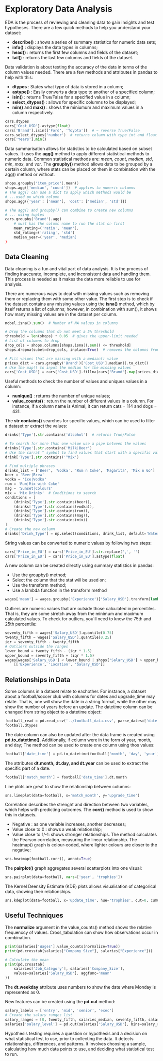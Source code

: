# Exploratory Data Analysis
EDA is the process of reviewing and cleaning data to gain insights and test hypotheses.
There are a few quick methods to help you understand your dataset:
- __describe()__ : shows a series of summary statistics for numeric data sets;
- __info()__ : displays the data types in columns;
- __head()__ : returns the first few columns and fields of the dataset;
- __tail()__ : returns the last few columns and fields of the dataset.

Data validation is about testing the accuracy of the data in terms of the column values needed. There are a few methods and attributes in pandas to help with this:
- __dtypes__ : States what type of data is stored in a column;
- __astype()__ : Easily converts a data type to another of a specified column;
- __isin()__ : returns True/False for a specified value in a column;
- __select_dtypes()__ : allows for specific columns to be displayed;
- __min()__ and __max()__ : shows the miniumum and maximum values in a column respectively.
```python
cars.dtypes
cars['Cost_USD'].astype(float)
cars['Brand'].isin(['Ford', 'Toyota'])  # ~ reverse True/False
cars.select_dtypes('number')  # returns column with type int and float
cars['Years'].min()
```

Data summarisation allows for statistics to be calculated based on subset values. It uses the **agg()** method to apply different statistical methods to numeric data. Common statistical methods are: *mean*, *count*, *median*, *std*, *min*, *max*, and *var*. The **groupby()** method allows data to be grouped by a certain column, where stats can be placed on them in combination with the agg() method or without.
```python
shops.groupby('item_price').mean()
shops.agg(['median', 'count'])  # applies to numeric columns
# The agg() can use a dict to apply which methods would be 
# ...used on which column
shops.agg({'year': ['mean'], 'cost': ['median', 'std']})

# The agg() and groupby() can combine to create new columns
# ... using tuples
cars.groupby('Brand').agg(
    # must has the column name to run the stat on first
    mean_rating=('ratin', 'mean'),
    std_rating=('rating', 'std')
    median_year=('year', 'median)
)
```

## Data Cleaning
Data cleaning is a fun and vital part of data analysis. It is the process of finding inaccurate, incomplete, and inconsistent data and handling them. This process is needed as it makes the data more reliable to use for analysis.

There are numerous ways to deal with missing values such as removing them or replacing them with some other value. The first step is to check if the dataset contains any missing values using the **isna()** method, which by itself returns a list of columns; however, in combination with sum(), it shows how many missing values are in the dataset per column.
```python
nobel.isna().sum()  # Number of NA values in columns

# Drop the columns that do not meet a 5% threshold
threshold = len(shops) * 0.05  # gives the upper-limit needed
# List of columns to drop
drop_cols = shops.columns[shops.isna().sum() <= threshold]
shops.dropna(subet=drop_cols, inplace=True)  # removes the columns from the dataset

# Fill values that are missing with a median() value
prices_dict = cars.groupby('Brand')['Cost_USD'].median().to_dict()
# Use the map() to input the median for the missing values
cars['Cost_USD'] = cars['Cost_USD'].fillna(cars['Brand'].map(prices_dict))
```

Useful methods to check the number of values and uniques values in a column:
- __nunique()__ : returns the number of unique values;
- __value_counts()__ : return the number of different values in a column. For instance, if a column name is Animal, it can return cats = 114 and dogs = 431.

The **str.contains()** searches for specific values, which can be used to filter a dataset or extract the values:
```python
drinks['Type'].str.contains('Alcohol')  # returns True/False 

# To search for more than one value use a pipe between the values
drinks['Type'].str.contains('Milk|Beer')
# Use the carrat ^ symbol to find values that start with a specific value
drink['Type'].str.contains('^Mix')

# Find multiple phrases
drinks_list = ['Beer', 'Vodka', 'Rum n Coke', 'Magarita', 'Mix n Go']
beer = 'Beer|Brew'
vodka = 'Ice|Vodka'
rum = 'Rum|Mix with Coke'
mag = 'Sunset|Colours'
mix = 'Mix Drinks'  # Conditions to search
conditions = [
    (drinks['Type'].str.contains(beer)),
    (drinks['Type'].str.contains(vodka)),
    (drinks['Type'].str.contains(rum)),
    (drinks['Type'].str.contains(mag)),
    (drinks['Type'].str.contains(mix))
]
# Create the new column
drinks['Drink_Type'] = np.select(conditions, drink_list, default='Water')
```

String values can be converted to numeric values by following two steps:
```python
cars['Price_in_EU'] = cars['Price_in_EU'].str.replace(',', '')
cars['Price_in_EU'] = cars['Price_in_EU'].astype(float)
```

A new column can be created directly using summary statistics in pandas:
- Use the groupby() method;
- Select the column that the stat will be used on;
- Use the transform method;
- Use a lambda function in the transform method
```python
wages['mean'] = wages.groupby('Experience')['Salary_USD'].tranform(lambda x: x.mean())
```

Outliers are numeric values that are outside those calculated in percentiles. That is, they are some stretch away from the minimum and maximum calculated values. To check for outliers, you'll need to know the 75th and 25th percentile:
```python
seventy_fifth = wages['Salary_USD'].quantile(0.75)
twenty_fifth = wages['Salary_USD'].quantile(0.25)
iqr = seventy_fifth - twenty_fifth
# Outliers outside the ranges
lower_bound = twenty_fifth - (iqr * 1.5)
upper_bound = seventy_fifth + (iqr * 1.5)
wages[wages['Salary_USD'] < lower_bound | shops['Salary_USD'] > upper_bound] \
    [['Experience', 'Location', 'Salary_USD']]
```

## Relationships in Data
Some columns in a dataset relate to eachother. For instance, a dataset about a football/soccer club with columns for dates and upgrade_time may relate. That is, one will show the date in a string format, while the other may show the number of years before an update. The datetime column can be changed from string object to a datetime object:
```python
football_read = pd.read_csv('../football_data.csv', parse_dates=['date'])
football.dtypes
```
The date column can also be updated after the data frame is created using **pd.to_datetime()**. Additionally, if column were in the form of year, month, and day; The method can be used to create one column using thos values:
```python
football['date_time'] = pd.to_datetime(football['month', 'day', 'year'])
```
The attributes **dt.month, dt.day, and dt.year** can be used to extract the specific part of a date.
```python
football['match_month'] = football['date_time'].dt.month
```
Line plots are great to show the relationship between columns:
```python
sns.lineplot(data=football, x='match_month', y='upgrade_time')
```

Correlation describes the strenght and direction between two variables, which helps with predicting outcomes. The **corr()** method is used to show this in datasets.
- Negative : as one variable increases, another decreases;
- Value close to 0 : shows a weak relationship;
- Value close to 1/-1: shows stronger relationships.
The method calculates the Pearson correlation, measuring the linear relationship. The heatmap() graph is colour-coded, where lighter colours are closer to the negative:
```python
sns.heatmap(football.corr(), annot=True)
```
The **pairplot()** graph aggregates several scatterplots into one visual:
```python
sns.pairplot(data=football, vars=['year', 'trophies'])
```
The Kernel Deensity Estimate (KDE) plots allows visualisation of categorical data, showing their relationships.
```python
sns.kdeplot(data=football, x='update_time', hue='trophies', cut=0, cumulative=True)  # The cut argument states where to cut off the graph plots
```

## Useful Techniques
The **normalize** argument in the value_counts() method shows the relative frequenccy of values. Cross_tabulation can show how observations occur in combination.
```python
print(salaries['Wages'].value_counts(normalize=True))
print(pd.crosstab(salaries["Company_Size"], salaries["Experience"]))

# Calculate the mean 
print(pd.crosstab(
    salaries['Job_Category'], salaries['Company_Size'],
    values=salaries['Salary_USD'], aggfunc='mean'
))
```
The **dt.weekday** attribute uses numbers to show the date where Monday is represented as 0.

New features can be created using the **pd.cut** method:
```python
salary_labels = ['entry', 'mid', 'senior', 'exec']
# Create the salary ranges list
salary_ranges = [0, twenty_fifth, salaries_median, seventy_fifth, salaries["Salary_USD"].max()]
salaries['salary_level'] = pd.cut(salaries['Salary_USD'], bins=salary_ranges, labels=salary_labels)
```

Hypothesis testing requires a question or hypothesis and a decision on what statistical test to use, prior to collecting the data.
It detects relationships, differences, and patterns. It involves choosing a sample, calculating how much data points to use, and deciding what statistical test to run.
